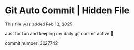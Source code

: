 # Git Auto Commit | Hidden File

This file was added Feb 12, 2025

Just for fun and keeping my daily git commit active 🤪

commit number: 3027742
